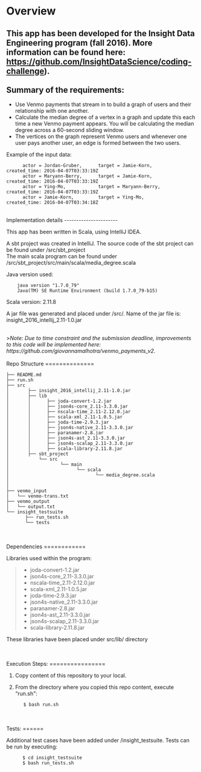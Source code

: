 Overview
========

This app has been developed for the Insight Data Engineering program (fall 2016). More information can be found here: https://github.com/InsightDataScience/coding-challenge).
<br/>
<br/>
Summary of the requirements:
----------------------------

- Use Venmo payments that stream in to build a graph of users and their relationship with one another.
- Calculate the median degree of a vertex in a graph and update this each time a new Venmo payment appears. You will be calculating the median degree across a 60-second sliding window.
- The vertices on the graph represent Venmo users and whenever one user pays another user, an edge is formed between the two users.

Example of the input data:

          actor = Jordan-Gruber,      target = Jamie-Korn,        created_time: 2016-04-07T03:33:19Z
          actor = Maryann-Berry,      target = Jamie-Korn,        created_time: 2016-04-07T03:33:19Z
          actor = Ying-Mo,            target = Maryann-Berry,     created_time: 2016-04-07T03:33:19Z
          actor = Jamie-Korn,         target = Ying-Mo,           created_time: 2016-04-07T03:34:18Z

<br/>
Implementation details
----------------------

<p>This app has been written in Scala, using IntelliJ IDEA.</p>
<p>A sbt project was created in IntelliJ. The source code of the sbt project can be found under /src/sbt_project <br/>
The main scala program can be found under /src/sbt_project/src/main/scala/media_degree.scala <br/></p>

Java version used: 

        java version "1.7.0_79"
        Java(TM) SE Runtime Environment (build 1.7.0_79-b15)

<p>Scala version: 2.11.8</p>

<p>A jar file was generated and placed under /src/. Name of the jar file is: insight_2016_intellij_2.11-1.0.jar </p>
<br/>
        ><i>Note: Due to time constraint and the submission deadline, improvements to this code will be implemented here: https://github.com/giovannamalhotra/venmo_payments_v2.</i>

<br/>
<br/>
Repo Structure
==============

    ├── README.md 
    ├── run.sh
    ├── src
    │       ├── insight_2016_intellij_2.11-1.0.jar
    │       ├── lib
    │       │      ├── joda-convert-1.2.jar
    │       │      ├── json4s-core_2.11-3.3.0.jar
    │       │      ├── nscala-time_2.11-2.12.0.jar
    │       │      ├── scala-xml_2.11-1.0.5.jar
    │       │      ├── joda-time-2.9.3.jar
    │       │      ├── json4s-native_2.11-3.3.0.jar
    │       │      ├── paranamer-2.8.jar
    │       │      ├── json4s-ast_2.11-3.3.0.jar
    │       │      ├── json4s-scalap_2.11-3.3.0.jar
    │       │      ├── scala-library-2.11.8.jar
    │       ├── sbt_project
    │           └── src
    │                   └── main
    │                         └── scala
    │                                └── media_degree.scala
    │
    │
    ├── venmo_input
    │   └── venmo-trans.txt
    ├── venmo_output
    │   └── output.txt
    └── insight_testsuite
           ├── run_tests.sh
           └── tests

<br/>
<br/>
Dependencies
============

Libraries used within the program:

> - joda-convert-1.2.jar
> - json4s-core_2.11-3.3.0.jar
> - nscala-time_2.11-2.12.0.jar
> - scala-xml_2.11-1.0.5.jar
> - joda-time-2.9.3.jar
> - json4s-native_2.11-3.3.0.jar
> - paranamer-2.8.jar
> - json4s-ast_2.11-3.3.0.jar
> - json4s-scalap_2.11-3.3.0.jar
> - scala-library-2.11.8.jar

These libraries have been placed under src/lib/ directory

<br/>
<br/>
Execution Steps:
================

1. Copy content of this repository to your local.

2. From the directory where you copied this repo content, execute “run.sh":

          $ bash run.sh

<br/>
<br/>
Tests:
======

Additional test cases have been added under /insight_testsuite.
Tests can be run by executing:  
           
          $ cd insight_testsuite
          $ bash run_tests.sh
<br/>
<br/>


